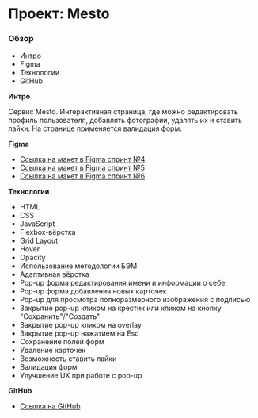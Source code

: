 # Проект: Mesto

### Обзор
* Интро
* Figma
* Технологии
* GitHub

**Интро**

Сервис Mesto. Интерактивная страница, где можно редактировать профиль пользователя, добавлять фотографии, удалять их и ставить лайки. На странице применяется валидация форм.

**Figma**

* [Ссылка на макет в Figma спринт №4](https://www.figma.com/file/2cn9N9jSkmxD84oJik7xL7/JavaScript.-Sprint-4?node-id=0%3A1)
* [Ссылка на макет в Figma спринт №5](https://www.figma.com/file/bjyvbKKJN2naO0ucURl2Z0/JavaScript.-Sprint-5?node-id=0%3A1)
* [Ссылка на макет в Figma спринт №6](https://www.figma.com/file/kRVLKwYG3d1HGLvh7JFWRT/JavaScript.-Sprint-6?node-id=0%3A1)

**Технологии**
* HTML
* CSS
* JavaScript
* Flexbox-вёрстка
* Grid Layout
* Hover
* Opacity
* Использование методологии БЭМ
* Адаптивная вёрстка
* Pop-up форма редактирования имени и информации о себе
* Pop-up форма добавления новых карточек
* Pop-up для просмотра полноразмерного изображения с подписью
* Закрытие pop-up кликом на крестик или кликом на кнопку "Сохранить"/"Создать"
* Закрытие pop-up кликом на overlay
* Закрытие pop-up нажатием на Esc
* Сохранение полей форм
* Удаление карточек
* Возможность ставить лайки
* Валидация форм
* Улучшение UX при работе с pop-up

**GitHub**

* [Ссылка на GitHub](https://lamariluu.github.io/mesto/)

